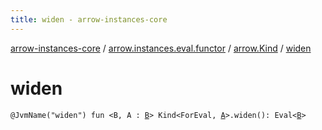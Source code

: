 ```yaml
---
title: widen - arrow-instances-core
---
```


[arrow-instances-core](../../index.html) / [arrow.instances.eval.functor](../index.html) / [arrow.Kind](index.html) / [widen](./widen.html)

# widen

`@JvmName("widen") fun <B, A : `[`B`](widen.html#B)`> Kind<ForEval, `[`A`](widen.html#A)`>.widen(): Eval<`[`B`](widen.html#B)`>`
